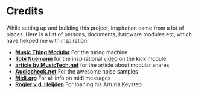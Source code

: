 # Credits

While setting up and building this project, inspiration came from a lot of places. Here is a list of persons, documents, hardware modules etc, which have hekped me with inspiration:

* **[Music Thing Modular](https://musicthing.co.uk/index.html)** For the turing machine
* **[Tobi Nuemann](https://www.residentadvisor.net/dj/tobineumann/biography)** for the inspirational [video](https://www.youtube.com/watch?v=gqh8mB4pDoU) on the kick module
* **[article by MusicTech.net](https://www.musictech.net/tutorials)** for the article about modular snares
* **[Audiocheck.net](https://www.audiocheck.net/)** For the awesome noise samples
* **[Midi.org](https://midi.org)** For all info on midi messages
* **[Rogier v.d. Heijden]()** For loaning his Arturia Keystep
